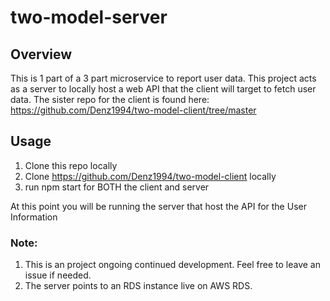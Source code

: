 # two-model-server

## Overview
This is 1 part of a 3 part microservice to report user data. This project acts as a server to locally host a web API that the client will target to fetch user data.
The sister repo for the client is found here: https://github.com/Denz1994/two-model-client/tree/master

## Usage
1. Clone this repo locally
2. Clone https://github.com/Denz1994/two-model-client locally
3. run npm start for BOTH the client and server

At this point you will be running the server that host the API for the User Information

### Note:

1. This is an project ongoing continued development. Feel free to leave an issue if needed.
2. The server points to an RDS instance live on AWS RDS.
